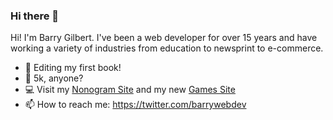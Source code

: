 ### Hi there 👋

Hi! I'm Barry Gilbert. I've been a web developer for over 15 years and have working a variety of industries from education to newsprint to e-commerce.

- 🔭 Editing my first book!
- :runner: 5k, anyone?
- :computer: Visit my [Nonogram Site](https://nonogramsonline.com) and my new [Games Site](https://www.barrywebdev.com/)
- 📫 How to reach me: https://twitter.com/barrywebdev
